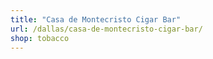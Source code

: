```yaml
---
title: "Casa de Montecristo Cigar Bar"
url: /dallas/casa-de-montecristo-cigar-bar/
shop: tobacco
---
```

